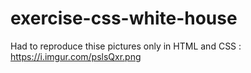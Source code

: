 # exercise-css-white-house

Had to reproduce thise pictures only in HTML and CSS : https://i.imgur.com/pslsQxr.png

